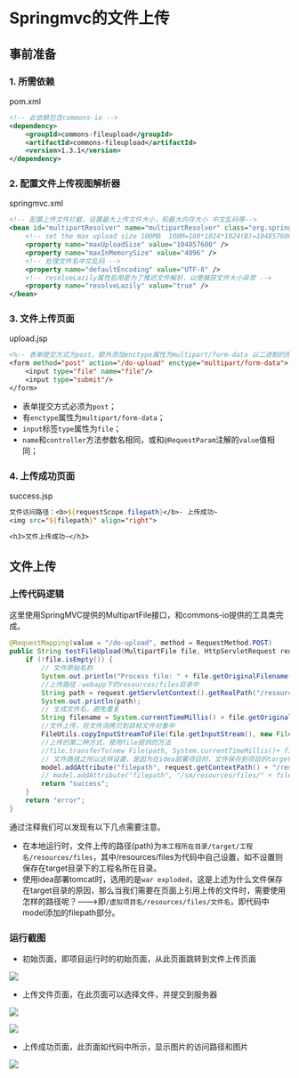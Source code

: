 # Springmvc的文件上传

## 事前准备

### 1. 所需依赖

pom.xml

```xml
<!-- 此依赖包含commons-io -->
<dependency>
    <groupId>commons-fileupload</groupId>
    <artifactId>commons-fileupload</artifactId>
    <version>1.3.1</version>
</dependency>
```

### 2. 配置文件上传视图解析器

springmvc.xml

```xml
<!-- 配置上传文件拦截，设置最大上传文件大小，和最大内存大小 中文乱码等-->
<bean id="multipartResolver" name="multipartResolver" class="org.springframework.web.multipart.commons.CommonsMultipartResolver">
    <!-- set the max upload size 100MB  100M=100*1024*1024(B)=104857600 bytes-->
    <property name="maxUploadSize" value="104857600" />
    <property name="maxInMemorySize" value="4096" />
    <!-- 处理文件名中文乱码 -->
    <property name="defaultEncoding" value="UTF-8" />
    <!-- resolveLazily属性启用是为了推迟文件解析，以便捕获文件大小异常 -->
    <property name="resolveLazily" value="true" />
</bean>
```

### 3. 文件上传页面

upload.jsp

```jsp
<%-- 表单提交方式为post，额外添加enctype属性为multipart/form-data 以二进制的形式传输数据 --%>
<form method="post" action="/do-upload" enctype="multipart/form-data">
    <input type="file" name="file"/>
    <input type="submit"/>
</form>
```

- 表单提交方式必须为`post`；
- 有`enctype`属性为`multipart/form-data`；
- `input`标签`type`属性为`file`；
- `name`和`controller`方法参数名相同，或和`@RequestParam`注解的`value`值相同；

### 4. 上传成功页面

success.jsp

```jsp
文件访问路径：<b>${requestScope.filepath}</b>- 上传成功~
<img src="${filepath}" align="right">

<h3>文件上传成功~</h3>
```

## 文件上传

### 上传代码逻辑

这里使用SpringMVC提供的MultipartFile接口，和commons-io提供的工具类完成。

```java
@RequestMapping(value = "/do-upload", method = RequestMethod.POST)
public String testFileUpload(MultipartFile file, HttpServletRequest request, Model model) throws IOException {
    if (!file.isEmpty()) {
        // 文件原始名称
        System.out.println("Process file: " + file.getOriginalFilename());
        //上传路径：webapp下的resources/files目录中
        String path = request.getServletContext().getRealPath("/resources/files");
        System.out.println(path);
        // 生成文件名，避免重复
        String filename = System.currentTimeMillis() + file.getOriginalFilename();
        //文件上传，将文件流拷贝到目标文件对象中
        FileUtils.copyInputStreamToFile(file.getInputStream(), new File(path, filename));
        //上传的第二种方式，使用file提供的方法
        //file.transferTo(new File(path, System.currentTimeMillis()+ file.getOriginalFilename()));
        // 文件路径之所以这样设置，是因为在idea部署项目时，文件保存到项目的target文件夹下，要通过部署的虚拟项目名+文件的路径访问
        model.addAttribute("filepath", request.getContextPath() + "/resources/files/" + filename);
        // model.addAttribute("filepath", "/sm/resources/files/" + filename);
        return "success";
    }
    return "error";
}
```

通过注释我们可以发现有以下几点需要注意。

- 在本地运行时，文件上传的路径(path)为`本工程所在目录/target/工程名/resources/files`，其中/resources/files为代码中自己设置，如不设置则保存在target目录下的工程名所在目录。
- 使用idea部署tomcat时，选用的是`war exploded`，这是上述为什么文件保存在target目录的原因，那么当我们需要在页面上引用上传的文件时，需要使用怎样的路径呢？--->即`/虚拟项目名/resources/files/文件名`，即代码中model添加的filepath部分。

### 运行截图

- 初始页面，即项目运行时的初始页面，从此页面跳转到文件上传页面

![](https://zsy0216.github.io/image/notes/20191207182650.png)

- 上传文件页面，在此页面可以选择文件，并提交到服务器

![](https://zsy0216.github.io/image/notes/20191207182801.png)

![](https://zsy0216.github.io/image/notes/20191207183041.png)

- 上传成功页面，此页面如代码中所示，显示图片的访问路径和图片

![](https://zsy0216.github.io/image/notes/20191207183211.png)